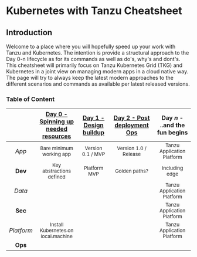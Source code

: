 # Kubernetes with Tanzu Cheatsheet

## Introduction
Welcome to a place where you will hopefully speed up your work with Tanzu and Kubernetes. The intention is provide a structural approach to the Day 0-n lifecycle as for its commands as well as do's, why's and dont's. This cheatsheet will primarily focus on Tanzu Kubernetes Grid (TKG) and Kubernetes in a joint view on managing modern apps in a cloud native way. The page will try to always keep the latest modern approaches to the different scenarios and commands as available per latest released versions.

### Table of Content
| | [Day 0 - Spinning up needed resources](Day%200%20-%20Spinning%20up%20needed%20resources) | [Day 1 - Design buildup](Day%201%20-%20Design%20buildup) | [Day 2 - Post deployment Ops](Day%202%20-%20Post%20deployment%20Ops)| Day *n* - ..and the fun begins |
| :---: | :---: | :---: | :---: | :---: |
| *App* | <sub>Bare minimum working app</sub> | <sub>Version 0.1 / MVP</sub> | <sub>Version 1.0 / Release</sub> | <sub>Tanzu Application Platform</sub> |
| **Dev** | <sub>Key abstractions defined</sub> | <sub>Platform MVP</sub>| <sub>Golden paths?</sub> | <sub>Including edge</sub> |
| *Data* | <sub></sub>  |  <sub></sub> | <sub></sub>  | <sub>Tanzu Application Platform</sub> |
| **Sec** | <sub></sub>  | <sub></sub>  |  <sub></sub> | <sub>Tanzu Application Platform</sub> |
| *Platform* | [<sub>Install Kubernetes on local machine</sub>](Day%200%20-%20Spinning%20up%20needed%20resources/Local%20Kubernetes)  | <sub></sub>  |  <sub></sub> | <sub>Tanzu Application Platform</sub> |
| **Ops** | <sub></sub>  | <sub></sub>  | <sub></sub>  | <sub></sub> |
